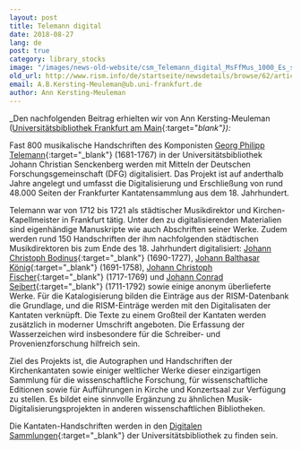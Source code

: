 ```yaml
---
layout: post
title: Telemann digital
date: 2018-08-27
lang: de
post: true
category: library_stocks
image: "/images/news-old-website/csm_Telemann_digital_MsFfMus_1000_Es_sei_ferne_TVWV_1_0526_01_ce7d7b3394.jpg"
old_url: http://www.rism.info/de/startseite/newsdetails/browse/62/article/64/telemann-digital.html
email: A.B.Kersting-Meuleman@ub.uni-frankfurt.de
author: Ann Kersting-Meuleman
---
```



_Den nachfolgenden Beitrag erhielten wir von Ann Kersting-Meuleman ([Universitätsbibliothek Frankfurt am Main](http://www.ub.uni-frankfurt.de/musik/){:target="_blank"}):_

Fast 800 musikalische Handschriften des Komponisten [Georg Philipp Telemann](https://opac.rism.info/search?View=rism&author=Telemann+Philipp&siglum=D-F&callno=Ms.Ff.Mus.&subject=Cantatas){:target="_blank"} (1681-1767) in der Universitätsbibliothek Johann Christian Senckenberg werden mit Mitteln der Deutschen Forschungsgemeinschaft (DFG) digitalisiert. Das Projekt ist auf anderthalb Jahre angelegt und umfasst die Digitalisierung und Erschließung von rund 48.000 Seiten der Frankfurter Kantatensammlung aus dem 18. Jahrhundert.

Telemann war von 1712 bis 1721 als städtischer Musikdirektor und Kirchen-Kapellmeister in Frankfurt tätig. Unter den zu digitalisierenden Materialien sind eigenhändige Manuskripte wie auch Abschriften seiner Werke. Zudem werden rund 150 Handschriften der ihm nachfolgenden städtischen Musikdirektoren bis zum Ende des 18. Jahrhundert digitalisiert: [Johann Christoph Bodinus](https://opac.rism.info/search?View=rism&author=Bodinus+Christoph&siglum=D-F&callno=Ms.Ff.Mus){:target="_blank"} (1690-1727), [Johann Balthasar König](https://opac.rism.info/search?View=rism&author=K%C3%B6nig+Balthasar&siglum=D-F&callno=Ms.Ff.Mus){:target="_blank"} (1691-1758), [Johann Christoph Fischer](https://opac.rism.info/search?View=rism&author=Fischer+Christoph&siglum=D-F&callno=Ms.Ff.Mus){:target="_blank"} (1717-1769) und [Johann Conrad Seibert](https://opac.rism.info/search?View=rism&author=Seibert+Conrad&siglum=D-F&callno=Ms.Ff.Mus){:target="_blank"} (1711-1792) sowie einige anonym überlieferte Werke. Für die Katalogisierung bilden die Einträge aus der RISM-Datenbank die Grundlage, und die RISM-Einträge werden mit den Digitalisaten der Kantaten verknüpft. Die Texte zu einem Großteil der Kantaten werden zusätzlich in moderner Umschrift angeboten. Die Erfassung der Wasserzeichen wird insbesondere für die Schreiber- und Provenienzforschung hilfreich sein.

Ziel des Projekts ist, die Autographen und Handschriften der Kirchenkantaten sowie einiger weltlicher Werke dieser einzigartigen Sammlung für die wissenschaftliche Forschung, für wissenschaftliche Editionen sowie für Aufführungen in Kirche und Konzertsaal zur Verfügung zu stellen. Es bildet eine sinnvolle Ergänzung zu ähnlichen Musik-Digitalisierungsprojekten in anderen wissenschaftlichen Bibliotheken.

Die Kantaten-Handschriften werden in den [Digitalen Sammlungen](http://sammlungen.ub.uni-frankfurt.de/musiktheater/nav/index/all){:target="_blank"} der Universitätsbibliothek zu finden sein.



